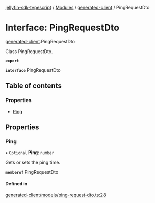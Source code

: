 [jellyfin-sdk-typescript](../README.md) / [Modules](../modules.md) / [generated-client](../modules/generated_client.md) / PingRequestDto

# Interface: PingRequestDto

[generated-client](../modules/generated_client.md).PingRequestDto

Class PingRequestDto.

**`export`**

**`interface`** PingRequestDto

## Table of contents

### Properties

- [Ping](generated_client.PingRequestDto.md#ping)

## Properties

### Ping

• `Optional` **Ping**: `number`

Gets or sets the ping time.

**`memberof`** PingRequestDto

#### Defined in

[generated-client/models/ping-request-dto.ts:28](https://github.com/thornbill/jellyfin-sdk-typescript/blob/7534c86/src/generated-client/models/ping-request-dto.ts#L28)
